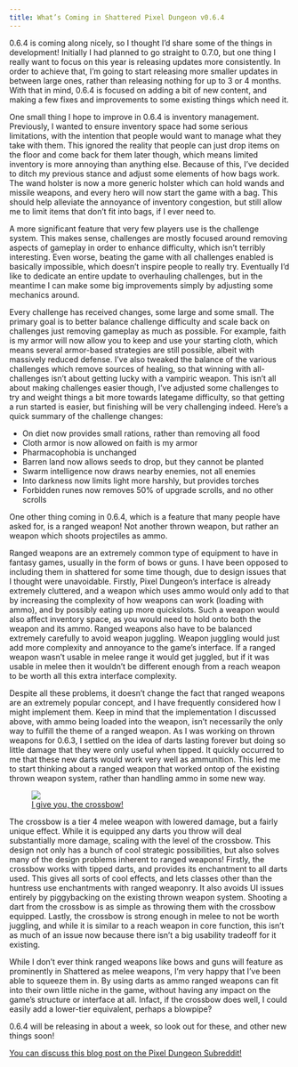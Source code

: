```yaml
---
title: What’s Coming in Shattered Pixel Dungeon v0.6.4
---
```

0.6.4 is coming along nicely, so I thought I’d share some of the things in development! Initially I had planned to go straight to 0.7.0, but one thing I really want to focus on this year is releasing updates more consistently. In order to achieve that, I’m going to start releasing more smaller updates in between large ones, rather than releasing nothing for up to 3 or 4 months. With that in mind, 0.6.4 is focused on adding a bit of new content, and making a few fixes and improvements to some existing things which need it.

One small thing I hope to improve in 0.6.4 is inventory management. Previously, I wanted to ensure inventory space had some serious limitations, with the intention that people would want to manage what they take with them. This ignored the reality that people can just drop items on the floor and come back for them later though, which means limited inventory is more annoying than anything else. Because of this, I’ve decided to ditch my previous stance and adjust some elements of how bags work. The wand holster is now a more generic holster which can hold wands and missile weapons, and every hero will now start the game with a bag. This should help alleviate the annoyance of inventory congestion, but still allow me to limit items that don’t fit into bags, if I ever need to.

A more significant feature that very few players use is the challenge system. This makes sense, challenges are mostly focused around removing aspects of gameplay in order to enhance difficulty, which isn’t terribly interesting. Even worse, beating the game with all challenges enabled is basically impossible, which doesn’t inspire people to really try. Eventually I’d like to dedicate an entire update to overhauling challenges, but in the meantime I can make some big improvements simply by adjusting some mechanics around.

Every challenge has received changes, some large and some small. The primary goal is to better balance challenge difficulty and scale back on challenges just removing gameplay as much as possible. For example, faith is my armor will now allow you to keep and use your starting cloth, which means several armor-based strategies are still possible, albeit with massively reduced defense. I’ve also tweaked the balance of the various challenges which remove sources of healing, so that winning with all-challenges isn’t about getting lucky with a vampiric weapon. This isn’t all about making challenges easier though, I’ve adjusted some challenges to try and weight things a bit more towards lategame difficulty, so that getting a run started is easier, but finishing will be very challenging indeed. Here’s a quick summary of the challenge changes:

 - On diet now provides small rations, rather than removing all food
 - Cloth armor is now allowed on faith is my armor
 - Pharmacophobia is unchanged
 - Barren land now allows seeds to drop, but they cannot be planted
 - Swarm intelligence now draws nearby enemies, not all enemies
 - Into darkness now limits light more harshly, but provides torches
 - Forbidden runes now removes 50% of upgrade scrolls, and no other scrolls

One other thing coming in 0.6.4, which is a feature that many people have asked for, is a ranged weapon! Not another thrown weapon, but rather an weapon which shoots projectiles as ammo.

Ranged weapons are an extremely common type of equipment to have in fantasy games, usually in the form of bows or guns. I have been opposed to including them in shattered for some time though, due to design issues that I thought were unavoidable. Firstly, Pixel Dungeon’s interface is already extremely cluttered, and a weapon which uses ammo would only add to that by increasing the complexity of how weapons can work (loading with ammo), and by possibly eating up more quickslots. Such a weapon would also affect inventory space, as you would need to hold onto both the weapon and its ammo. Ranged weapons also have to be balanced extremely carefully to avoid weapon juggling. Weapon juggling would just add more complexity and annoyance to the game’s interface. If a ranged weapon wasn’t usable in melee range it would get juggled, but if it was usable in melee then it wouldn’t be different enough from a reach weapon to be worth all this extra interface complexity.

Despite all these problems, it doesn’t change the fact that ranged weapons are an extremely popular concept, and I have frequently considered how I might implement them. Keep in mind that the implementation I discussed above, with ammo being loaded into the weapon, isn’t necessarily the only way to fulfill the theme of a ranged weapon. As I was working on thrown weapons for 0.6.3, I settled on the idea of darts lasting forever but doing so little damage that they were only useful when tipped. It quickly occurred to me that these new darts would work very well as ammunition. This led me to start thinking about a ranged weapon that worked ontop of the existing thrown weapon system, rather than handling ammo in some new way.

<figure>
 <a href="/assets/images/{{page.date|date:'%Y/%Y-%m-%d'}}/crossbow.png" class="align-center text-center">
  <img src="/assets/images/{{page.date|date:'%Y/%Y-%m-%d'}}/crossbow.png"/>
  <figcaption>
   I give you, the crossbow!
  </figcaption>
 </a>
</figure>

The crossbow is a tier 4 melee weapon with lowered damage, but a fairly unique effect. While it is equipped any darts you throw will deal substantially more damage, scaling with the level of the crossbow. This design not only has a bunch of cool strategic possibilities, but also solves many of the design problems inherent to ranged weapons! Firstly, the crossbow works with tipped darts, and provides its enchantment to all darts used. This gives all sorts of cool effects, and lets classes other than the huntress use enchantments with ranged weaponry. It also avoids UI issues entirely by piggybacking on the existing thrown weapon system. Shooting a dart from the crossbow is as simple as throwing them with the crossbow equipped. Lastly, the crossbow is strong enough in melee to not be worth juggling, and while it is similar to a reach weapon in core function, this isn’t as much of an issue now because there isn’t a big usability tradeoff for it existing.

While I don’t ever think ranged weapons like bows and guns will feature as prominently in Shattered as melee weapons, I’m very happy that I’ve been able to squeeze them in. By using darts as ammo ranged weapons can fit into their own little niche in the game, without having any impact on the game’s structure or interface at all. Infact, if the crossbow does well, I could easily add a lower-tier equivalent, perhaps a blowpipe?

0.6.4 will be releasing in about a week, so look out for these, and other new things soon!

[You can discuss this blog post on the Pixel Dungeon Subreddit!](https://www.reddit.com/r/PixelDungeon/comments/86trlz/whats_coming_in_shattered_pixel_dungeon_v064/)
